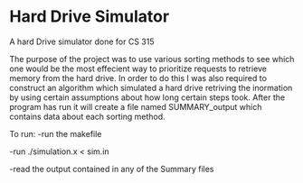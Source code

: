 # Hard Drive Simulator
 A hard Drive simulator done for CS 315

The purpose of the project was to use various sorting methods to see which one would be the most effecient way to prioritize requests to retrieve memory from the hard drive. In order to do this I was also required to construct an algorithm which simulated a hard drive retriving the inormation by using certain assumptions about how long certain steps took. After the program has run it will create a file named SUMMARY_output which contains data about each sorting method.

To run:
-run the makefile

-run ./simulation.x < sim.in

-read the output contained in any of the Summary files
